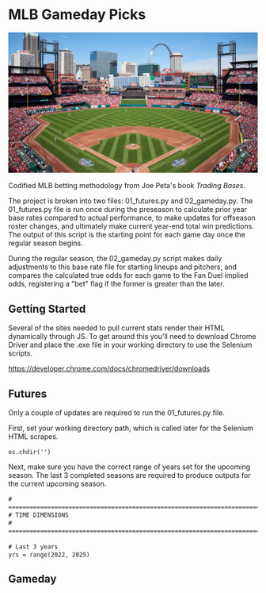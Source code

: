 # MLB Gameday Picks

![image](https://github.com/bradybr/mlb_bet/blob/main/images/busch.jpg?)

Codified MLB betting methodology from Joe Peta's book _Trading Bases_.

The project is broken into two files: 01_futures.py and 02_gameday.py.  The 01_futures.py file is run once during the preseason to calculate prior year base rates compared to actual performance, to make updates for offseason roster changes, and ultimately make current year-end total win predictions.  The output of this script is the starting point for each game day once the regular season begins.

During the regular season, the 02_gameday.py script makes daily adjustments to this base rate file for starting lineups and pitchers, and compares the calculated true odds for each game to the Fan Duel implied odds, registering a "bet" flag if the former is greater than the later.

## Getting Started
Several of the sites needed to pull current stats render their HTML dynamically through JS.  To get around this you'll need to download Chrome Driver and place the .exe file in your working directory to use the Selenium scripts. 

https://developer.chrome.com/docs/chromedriver/downloads


## Futures
Only a couple of updates are required to run the 01_futures.py file.  

First, set your working directory path, which is called later for the Selenium HTML scrapes.  
```
os.chdir('')
```

Next, make sure you have the correct range of years set for the upcoming season.  The last 3 completed seasons are required to produce outputs for the current upcoming season.
```
# =============================================================================
# TIME DIMENSIONS
# =============================================================================

# Last 3 years
yrs = range(2022, 2025)
```

## Gameday

